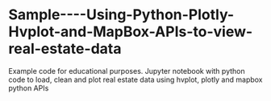 # Sample----Using-Python-Plotly-Hvplot-and-MapBox-APIs-to-view-real-estate-data

Example code for educational purposes. Jupyter notebook with python code to load, clean and plot real estate data using hvplot, plotly and mapbox python APIs

